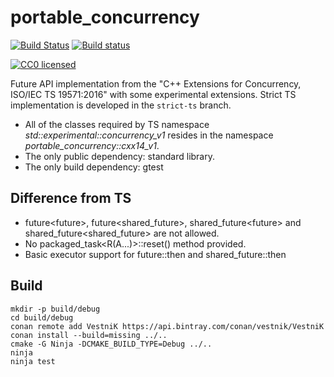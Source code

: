 # portable_concurrency

[![Build Status](https://travis-ci.org/VestniK/portable_concurrency.svg?branch=master)](https://travis-ci.org/VestniK/portable_concurrency)
[![Build status](https://ci.appveyor.com/api/projects/status/r2d3py3ioae5bv7u?svg=true)](https://ci.appveyor.com/project/VestniK/portable-concurrency)

[![CC0 licensed](http://i.creativecommons.org/p/zero/1.0/88x31.png)](https://creativecommons.org/publicdomain/zero/1.0/)

Future API implementation from the "C++ Extensions for Concurrency, ISO/IEC TS 19571:2016" with some experimental
extensions. Strict TS implementation is developed in the `strict-ts` branch.

 * All of the classes required by TS namespace *std::experimental::concurrency_v1* resides in the namespace *portable_concurrency::cxx14_v1*.
 * The only public dependency: standard library.
 * The only build dependency: gtest

## Difference from TS

 * future<future<T>>, future<shared_future<T>>, shared_future<future<T>> and shared_future<shared_future<T>> are not
   allowed.
 * No packaged_task<R(A...)>::reset() method provided.
 * Basic executor support for future::then and shared_future::then

## Build

    mkdir -p build/debug
    cd build/debug
    conan remote add VestniK https://api.bintray.com/conan/vestnik/VestniK
    conan install --build=missing ../..
    cmake -G Ninja -DCMAKE_BUILD_TYPE=Debug ../..
    ninja
    ninja test
